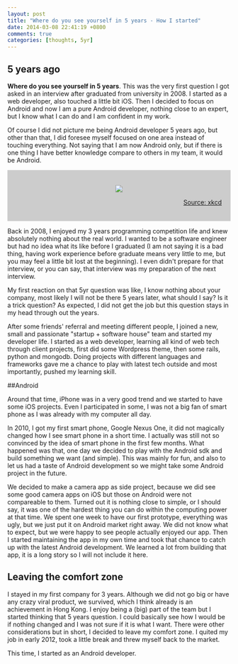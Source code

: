 ```yaml
---
layout: post
title: "Where do you see yourself in 5 years - How I started"
date: 2014-03-08 22:41:19 +0800
comments: true
categories: [thoughts, 5yr]
---
```


## 5 years ago

**Where do you see yourself in 5 years**. This was the very first question I got asked in an interview after graduated from university in 2008. I started as a web developer, also touched a little bit iOS. Then I decided to focus on Android and now I am a pure Android developer, nothing close to an expert, but I know what I can do and I am confident in my work. 

Of course I did not picture me being Android developer 5 years ago, but other than that, I did foresee myself focused on one area instead of touching everything. Not saying that I am now Android only, but if there is one thing I have better knowledge compare to others in my team, it would be Android.

<div style="background:#ccc; padding:20px">
<p style="text-align:center">
<img src="{{root_url}}/images/posts/20140308/five-years.png"/></p>
<p style="text-align:right"><a href="http://xkcd.com/1088/">Source: xkcd</a></p>
</div>


Back in 2008, I enjoyed my 3 years programming competition life and knew absolutely nothing about the real world. I wanted to be a software engineer but had no idea what its like before I graduated (I am not saying it is a bad thing, having work experience before graduate means very little to me, but you may feel a little bit lost at the beginning). I even didn't prepare for that interview, or you can say, that interview was my preparation of the next interview.

My first reaction on that 5yr question was like, I know nothing about your company, most likely I will not be there 5 years later, what should I say? Is it a trick question? As expected, I did not get the job but this question stays in my head through out the years.

After some friends' referral and meeting different people, I joined a new, small and passionate "startup + software house" team and started my developer life. I started as a web developer, learning all kind of web tech through client projects, first did some Wordpress theme, then some rails, python and mongodb. Doing projects with different languages and frameworks gave me a chance to play with latest tech outside and most importantly, pushed my learning skill. 

##Android

Around that time, iPhone was in a very good trend and we started to have some iOS projects. Even I participated in some, I was not a big fan of smart phone as I was already with my computer all day. 

In 2010, I got my first smart phone, Google Nexus One, it did not magically changed how I see smart phone in a short time. I actually was still not so convinced by the idea of smart phone in the first few months. What happened was that, one day we decided to play with the Android sdk and build something we want (and simple). This was mainly for fun, and also to let us had a taste of Android development so we might take some Android project in the future.

We decided to make a camera app as side project, because we did see some good camera apps on iOS but those on Android were not compareable to them. Turned out it is nothing close to simple, or I should say, it was one of the hardest thing you can do within the computing power at that time. We spent one week to have our first prototype, everything was ugly, but we just put it on Android market right away. We did not know what to expect, but we were happy to see people actually enjoyed our app. Then I started maintaining the app in my own time and took that chance to catch up with the latest Android development. We learned a lot from building that app, it is a long story so I will not include it here.

## Leaving the comfort zone

I stayed in my first company for 3 years. Although we did not go big or have any crazy viral product, we survived, which I think already is an achievement in Hong Kong. I enjoy being a (big) part of the team but I started thinking that 5 years question. I could basically see how I would be if nothing changed and I was not sure if it is what I want. There were other considerations but in short, I decided to leave my comfort zone. I quited my job in early 2012, took a little break and threw myself back to the market. 

This time, I started as an Android developer.

